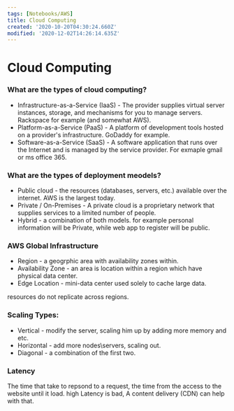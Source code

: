 ```yaml
---
tags: [Notebooks/AWS]
title: Cloud Computing
created: '2020-10-20T04:30:24.660Z'
modified: '2020-12-02T14:26:14.635Z'
---
```


# Cloud Computing

### What are the types of cloud computing?

* Infrastructure-as-a-Service (IaaS) - The provider supplies virtual server instances, storage, and mechanisms for you to manage servers. Rackspace for example (and somewhat AWS).
* Platform-as-a-Service (PaaS) - A platform of development tools hosted on a provider's infrastructure. GoDaddy for example.
* Software-as-a-Service (SaaS) - A software application that runs over the Internet and is managed by the service provider. For exmaple gmail or ms office 365.


### What are the types of deployment meodels?

* Public cloud - the resources (databases, servers, etc.) available over the internet. AWS is the largest today.
* Private / On-Premises - A private cloud is a proprietary network that supplies services to a limited number of people.
* Hybrid - a combination of both models. for example personal information will be Private, while web app to register will be public.


### AWS Global Infrastructure

* Region - a geogrphic area with availability zones within. 
* Availability Zone - an area is location within a region which have physical data center.
* Edge Location - mini-data center used solely to cache large data.

resources do not replicate across regions.

### Scaling Types:

* Vertical - modify the server, scaling him up by adding more memory and etc.
* Horizontal - add more nodes\servers, scaling out.
* Diagonal - a combination of the first two.

### Latency

The time that take to repsond to a request, the time from the access to the website until it load. high Latency is bad, A content delivery (CDN) can help with that. 


